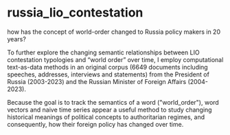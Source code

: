 # russia_lio_contestation
how has the concept of world-order changed to Russia policy makers in 20 years?

To further explore the changing semantic relationships between LIO contestation typologies and “world order” over time, I employ computational text-as-data methods in an original corpus (6649 documents including speeches, addresses, interviews and statements) from the President of Russia (2003-2023) and the Russian Minister of Foreign Affairs (2004-2023). 

Because the goal is to track the semantics of a word ("world_order"), word vectors and naive time series appear a useful method to study changing historical meanings of political concepts to authoritarian regimes, and consequently, how their foreign policy has changed over time.
